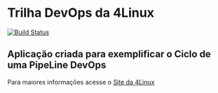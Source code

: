 # Trilha DevOps da 4Linux

<!-- Altere a Flag abaixo com sua URL do Travis -->
[![Build Status](https://travis-ci.com/edimichaellima/DevOpsLab-HelloWorld.svg?branch=master)](https://travis-ci.com/edimichaellima/DevOpsLab-HelloWorld)

## Aplicação criada para exemplificar o Ciclo de uma PipeLine DevOps


Para maiores informações acesse o [Site da 4Linux](https://www.4linux.com.br/cursos/devops)

